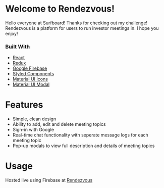 # Welcome to Rendezvous!

Hello everyone at Surfboard! Thanks for checking out my challenge! Rendezvous is a platform for users to run investor meetings in. I hope you enjoy!

### Built With

* [React](https://reactjs.org/docs/getting-started.html)
* [Redux](https://redux.js.org/)
* [Google Firebase](https://firebase.google.com/)
* [Styled Components](https://styled-components.com/)
* [Material UI Icons](https://mui.com/components/material-icons/)
* [Material UI Modal](https://mui.com/components/modal/)

# Features
* Simple, clean design
* Ability to add, edit and delete meeting topics
* Sign-in with Google
* Real-time chat functionality with seperate message logs for each meeting topic
* Pop-up modals to view full description and details of meeting topics

# Usage
Hosted live using Firebase at [Rendezvous](https://rendezvous-adatias.web.app/)

